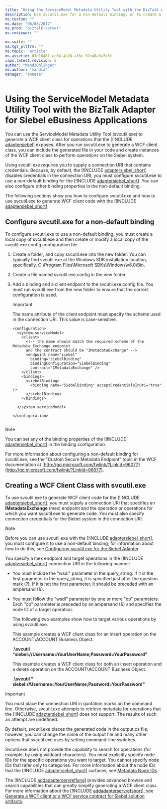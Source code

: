 ```yaml
---
title: "Using the ServiceModel Metadata Utility Tool with the BizTalk Adapter for Siebel eBusiness Applications | Microsoft Docs"
description: Use svcutil.exe for a non-default binding, or to create a WCF Client Class or WCF Service Contract with Siebel adapter - BizTalk Adapter Pack (BAP)
ms.custom: ""
ms.date: "06/08/2017"
ms.prod: "biztalk-server"
ms.reviewer: ""

ms.suite: ""
ms.tgt_pltfrm: ""
ms.topic: "article"
ms.assetid: 03d16481-cc8b-4e28-a33c-92e48a9a7e8f
caps.latest.revision: 5
author: "MandiOhlinger"
ms.author: "mandia"
manager: "anneta"
---
```

# Using the ServiceModel Metadata Utility Tool with the BizTalk Adapter for Siebel eBusiness Applications
You can use the ServiceModel Metadata Utility Tool (svcutil.exe) to generate a WCF client class for operations that the [!INCLUDE [adaptersiebel](../../includes/adaptersiebel-md.md)] exposes. After you run svcutil.exe to generate a WCF client class, you can include the generated file in your code and create instances of the WCF client class to perform operations on the Siebel system.  
  
 Using svcutil.exe requires you to supply a connection URI that contains credentials. Because, by default, the [!INCLUDE [adaptersiebel_short](../../includes/adaptersiebel-short-md.md)] disables credentials in the connection URI, you must configure svcutil.exe to use a non-default binding for the [!INCLUDE [adaptersiebel_short](../../includes/adaptersiebel-short-md.md)]. You can also configure other binding properties in the non-default binding.  
  
 The following sections show you how to configure svcutil.exe and how to use svcutil.exe to generate WCF client code with the [!INCLUDE [adaptersiebel_short](../../includes/adaptersiebel-short-md.md)].  
  
##  <a name="BKMK_ConfigureSvcutil"></a>Configure svcutil.exe for a non-default binding   
 To configure svcutil.exe to use a non-default binding, you must create a local copy of svcutil.exe and then create or modify a local copy of the svcutil.exe.config configuration file.  
  
 
1.  Create a folder, and copy svcutil.exe into the new folder. You can typically find svcutil.exe at the Windows SDK installation location, specifically, C:\Program Files\Microsoft SDKs\Windows\v6.0\Bin.  
  
2.  Create a file named svcutil.exe.config in the new folder.  
  
3.  Add a binding and a client endpoint to the svcutil.exe.config file. You must run svcutil.exe from the new folder to ensure that the correct configuration is used.  
  
    > [!IMPORTANT]
    >  The name attribute of the client endpoint must specify the scheme used in the connection URI. This value is case-sensitive.  
  
    ```  
    <configuration>  
      <system.serviceModel>  
        <client>  
          <!-- the name should match the required scheme of the Metadata Exchange endpoint   
          and the contract should be "IMetadataExchange" -->  
          <endpoint name="siebel"  
            binding="siebelBinding"  
            bindingConfiguration="SiebelBinding"  
            contract="IMetadataExchange" />  
        </client>  
        <bindings>  
          <siebelBinding>  
            <binding name="SiebelBinding" acceptCredentialsInUri="true" />  
          </siebelBinding>  
        </bindings>  
  
      </system.serviceModel>  
  
    </configuration>  
  
    ```  
  
> [!NOTE]
>  You can set any of the binding properties of the [!INCLUDE [adaptersiebel_short](../../includes/adaptersiebel-short-md.md)] in the binding configuration.  
  
 For more information about configuring a non-default binding for svcutil.exe, see the "Custom Secure Metadata Endpoint" topic in the WCF documentation at [http://go.microsoft.com/fwlink/?LinkId=96077](http://go.microsoft.com/fwlink/?LinkId=96077).  
  
## Creating a WCF Client Class with svcutil.exe  
 To use svcutil.exe to generate WCF client code for the [!INCLUDE [adaptersiebel_short](../../includes/adaptersiebel-short-md.md)], you must supply a connection URI that specifies an <strong>IMetadataExchange</strong> (mex) endpoint and the operation or operations for which you want svcutil.exe to generate code. You must also specify connection credentials for the Siebel system in the connection URI.  
  
> [!NOTE]
>  Before you can use svcutil.exe with the [!INCLUDE [adaptersiebel_short](../../includes/adaptersiebel-short-md.md)], you must configure it to use a non-default binding; for information about how to do this, see [Configuring svcutil.exe for the Siebel Adapter](#BKMK_ConfigureSvcutil).  
  
 You specify a mex endpoint and target operations in the [!INCLUDE [adaptersiebel_short](../../includes/adaptersiebel-short-md.md)] connection URI in the following manner:  
  
- You must include the "wsdl" parameter in the query_string. If it is the first parameter in the query_string, it is specified just after the question mark (?). If it is not the first parameter, it should be preceded with an ampersand (&).  
  
- You must follow the "wsdl" parameter by one or more "op" parameters. Each "op" parameter is preceded by an ampersand (&) and specifies the node ID of a target operation.  
  
  The following two examples show how to target various operations by using svcutil.exe.  
  
  This example creates a WCF client class for an insert operation on the ACCOUNT\ACCOUNT Business Object.  
  
  <strong>.\svcutil "siebel://Username=YourUserName;Password=YourPassword<xref href="Siebel_server:1234?SiebelEnterpriseServer=ent_server&amp;SiebelObjectManager=obj_mgr&amp;Language=enu&amp;wsdl&amp;op=http://Microsoft.LobServices.Siebel/2007/03/BusinessObjects/Account/Account/Insert" data-throw-if-not-resolved="False" data-raw-source="@Siebel_server:1234?SiebelEnterpriseServer=ent_server&amp;SiebelObjectManager=obj_mgr&amp;Language=enu&amp;wsdl&amp;op=http://Microsoft.LobServices.Siebel/2007/03/BusinessObjects/Account/Account/Insert"></xref>"</strong>  
  
  This example creates a WCF client class for both an insert operation and a delete operation on the ACCOUNT\ACCOUNT Business Object.  
  
  <strong>.\svcutil " siebel://Username=YourUserName;Password=YourPassword<xref href="Siebel_server:1234?SiebelEnterpriseServer=ent_server&amp;SiebelObjectManager=obj_mgr&amp;Language=enu&amp;wsdl&amp;op=http://Microsoft.LobServices.Siebel/2007/03/BusinessObjects/Account/Account/Insert&amp;op=http://Microsoft.LobServices.Siebel/2007/03/BusinessObjects/Account/Account/Delete" data-throw-if-not-resolved="False" data-raw-source="@Siebel_server:1234?SiebelEnterpriseServer=ent_server&amp;SiebelObjectManager=obj_mgr&amp;Language=enu&amp;wsdl&amp;op=http://Microsoft.LobServices.Siebel/2007/03/BusinessObjects/Account/Account/Insert&amp;op=http://Microsoft.LobServices.Siebel/2007/03/BusinessObjects/Account/Account/Delete"></xref>"</strong>  
  
> [!IMPORTANT]
>  You must place the connection URI in quotation marks on the command line. Otherwise, svcutil.exe attempts to retrieve metadata for operations that the [!INCLUDE [adaptersiebel_short](../../includes/adaptersiebel-short-md.md)] does not support. The results of such an attempt are undefined.  
  
 By default, svcutil.exe places the generated code in the output.cs file; however, you can change the name of the output file and many other options that svcutil.exe uses by setting command-line switches.  
  
 Svcutil.exe does not provide the capability to search for operations (for example, by using wildcard characters). You must explicitly specify node IDs for the specific operations you want to target. You cannot specify node IDs that refer only to categories. For more information about the node IDs that the [!INCLUDE [adaptersiebel_short](../../includes/adaptersiebel-short-md.md)] surfaces, see [Metadata Node IDs](../../adapters-and-accelerators/adapter-siebel/metadata-node-ids1.md).  
  
 The [!INCLUDE [addadapterservreflong](../../includes/addadapterservreflong-md.md)] provides advanced browse and search capabilities that can greatly simplify generating a WCF client class. For more information about the [!INCLUDE [addadapterservrefshort](../../includes/addadapterservrefshort-md.md)], see [Generate a WCF client or a WCF service contract for Siebel solution artifacts](../../adapters-and-accelerators/adapter-siebel/generate-a-wcf-client-or-a-wcf-service-contract-for-siebel-solution-artifacts.md).  
  
